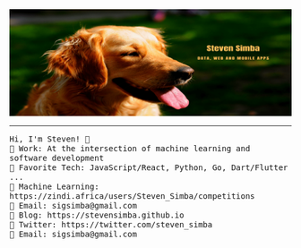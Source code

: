 <img src="https://raw.githubusercontent.com/stevensimba/stevensimba/main/simba-banner3.png"/>
 <hr></hr>
<p align="left">
  <samp>
    Hi, I'm Steven! 👋 <br>
    🏰 Work: At the intersection of machine learning and software development  <br>
    🗼 Favorite Tech: JavaScript/React, Python, Go, Dart/Flutter ... <br>
    🐧 Machine Learning: https://zindi.africa/users/Steven_Simba/competitions  <br>
    🔔	Email: sigsimba@gmail.com <br>
    🎺 Blog: https://stevensimba.github.io <br>
    🎪 Twitter: https://twitter.com/steven_simba <br>
    🔔	Email: sigsimba@gmail.com <br>
  </samp>
</p>
